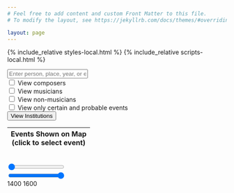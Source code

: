 ```yaml
---
# Feel free to add content and custom Front Matter to this file.
# To modify the layout, see https://jekyllrb.com/docs/themes/#overriding-theme-defaults

layout: page
---
```


{% include_relative styles-local.html %}
{% include_relative scripts-local.html %}

<div class="search-bar">
    <div style="position: relative; display: inline-block; width: 67%;">
  <input type="text" id="input" onkeyup="filterAndSearchMarkers(); showAutocompleteSuggestions()" placeholder="Enter person, place, year, or event">
      <div id="autocomplete-results" class="autocomplete-results"></div>
    </div>
<span id="search-count"></span>
<div class="checkbox-container">
    <div class="checkbox-item">
        <input type="checkbox" id="composer-select" name="composer-select" value="composer-select">
        <label for="composer-select">
            <span class="color-sample" style="background-color: #440154;"></span>
            View composers
        </label>
    </div>
    <div class="checkbox-item">
        <input type="checkbox" id="musician-select" name="musician-select" value="musician-select">
        <label for="musician-select">
            <span class="color-sample" style="background-color: #23ed5c;"></span>
            View musicians
        </label>
    </div>
    <div class="checkbox-item">
        <input type="checkbox" id="non-musician-select" name="non-musician-select" value="non-musician-select">
        <label for="non-musician-select">
            <span class="color-sample" style="background-color: #fde725;"></span>
            View non-musicians
        </label>
    </div>
</div>
</div>
<div class="selected-names-bar">
    <div id="composer-active" class="active-names"></div>
    <div id="musician-active" class="active-names"></div>
    <div id="non-musician-active" class="active-names"></div>
</div>
<div class="checkbox-item checkbox-with-button">
    <div>
        <input type="checkbox" id="certainty-select" name="certainty-select" value="certainty-select">
        <label for="certainty-select">View only certain and probable events</label>
    </div>
    <div class="custom-dropdown" id="institution-dropdown">
      <button id="institution-button" class="with-arrow">View Institutions</button>
    </div>
</div>

<div class="small-space"></div>

<div class="container">
    <div class="row">
        <div id="sidebar">
            <div id="sidebar">
                <table id="active-markers-table">
                        <thead>
                            <tr>
                                <th>Events Shown on Map<br>(click to select event)</th>
                            </tr>
                        </thead>
                    <tbody></tbody>
                </table>
            </div>
        </div>
        <div id="map"></div>
    </div>
    <div class="small-space"></div>
    <div class="histogram-container">
        <table class="histogram">
            <tr id="histogramRow"></tr>
        </table>
        <div class="slider-container">
            <div class="slider-wrapper">
                <div class="slider-highlighted-track"></div> <!-- The blue track -->
                <div class="slider-min-container">
                    <input type="range" id="date-slider-min" min="1400" max="1600" value="1400" step="1" oninput="updateDateRange(); updateSliderBackground()">
                </div>
                <div class="slider-max-container">
                    <input type="range" id="date-slider-max" min="1400" max="1600" value="1600" step="1" oninput="updateDateRange(); updateSliderBackground()">
                </div>
                <div class="slider-active-label-container">
                    <span id="slider-start-active-label" class="slider-active-label-start">1400</span>
                    <span id="slider-end-active-label" class="slider-active-label-end">1600</span>
                </div>
            </div>
            <span id="slider-date-range"></span>
    </div>
</div>